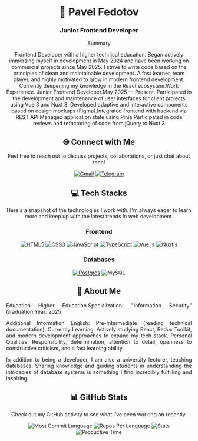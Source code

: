 
<h1 align="center">💫 Pavel Fedotov</h1>
<h3 align="center">Junior Frontend Developer</h3>

<div align="center">
  <p>Summary</p>
  <p>Frontend Developer with a higher technical education. Began actively immersing myself in development in May 2024 and have been working on commercial projects since May 2025. I strive to write code based on the principles of clean and maintainable development. A fast learner, team player, and highly motivated to grow in modern frontend development. Currently deepening my knowledge in the React ecosystem.Work Experience. Junior Frontend Developer.May 2025 — Present. Participated in the development and maintenance of user interfaces for client projects using Vue 3 and Nuxt 3. Developed adaptive and interactive components based on design mockups (Figma).Integrated frontend with backend via REST API.Managed application state using Pinia.Participated in code reviews and refactoring of code from jQuery to Nuxt 3</p>

</div>

<h2 align="center">🌐 Connect with Me</h2>

<div align="center">
  <p>Feel free to reach out to discuss projects, collaborations, or just chat about tech!</p>

  [![Gmail](https://img.shields.io/badge/Gmail-D14836?style=for-the-badge&logo=gmail&logoColor=white)](mailto:kiri1lr2ev8kii@gmail.com)
  [![Telegram](https://img.shields.io/badge/Telegram-2CA5E0?style=for-the-badge&logo=telegram&logoColor=white)](https://t.me/P2Vel33)
</div>

<h2 align="center">💻 Tech Stacks</h2>

<div align="center">
  <p>
    Here's a snapshot of the technologies I work with. I'm always eager to learn more and keep up with the latest trends in web development.
  </p>
  
  ### Frontend
  [![HTML5](https://img.shields.io/badge/html5-%23E34F26.svg?style=for-the-badge&logo=html5&logoColor=white)](https://developer.mozilla.org/en-US/docs/Web/HTML)
  [![CSS3](https://img.shields.io/badge/css3-%231572B6.svg?style=for-the-badge&logo=css3&logoColor=white)](https://developer.mozilla.org/en-US/docs/Web/CSS)
  [![JavaScript](https://img.shields.io/badge/javascript-%23323330.svg?style=for-the-badge&logo=javascript&logoColor=%23F7DF1E)](https://developer.mozilla.org/en-US/docs/Learn_web_development/Core/Scripting/What_is_JavaScript)
  [![TypeScript](https://img.shields.io/badge/typescript-%23007ACC.svg?style=for-the-badge&logo=typescript&logoColor=white)](https://www.typescriptlang.org/)
  [![Vue.js](https://img.shields.io/badge/vuejs-%2335495e.svg?style=for-the-badge&logo=vuedotjs&logoColor=%234FC08D)](https://vuejs.org/)
  [![Nuxtjs](https://img.shields.io/badge/Nuxt-002E3B?style=for-the-badge&logo=nuxtdotjs&logoColor=#00DC82)](https://nuxt.com/)
  
  ### Databases
  [![Postgres](https://img.shields.io/badge/postgres-%23316192.svg?style=for-the-badge&logo=postgresql&logoColor=white)](https://www.postgresql.org/)
  ![MySQL](https://img.shields.io/badge/mysql-4479A1.svg?style=for-the-badge&logo=mysql&logoColor=white)
</div>

<h2 align="center">🌟 About Me</h2>

<div align="justify">
  <p>
Education
Higher Education.Specialization: "Information Security"
Graduation Year: 2025
  </p>
  <p>
Additional Information
English: Pre-Intermediate (reading technical documentation).
Currently Learning: Actively studying React, Redux Toolkit, and modern development approaches to expand my tech stack.
Personal Qualities: Responsibility, determination, attention to detail, openness to constructive criticism, and a fast learning ability.
  </p>
  <p>
    In addition to being a developer, I am also a university lecturer, teaching databases. Sharing knowledge and guiding students in understanding the intricacies of database systems is something I find incredibly fulfilling and inspiring.
  </p>
</div>


<h2 align="center">📊 GitHub Stats</h2>
<div align="center">  
  <p>Check out my GitHub activity to see what I’ve been working on recently.</p>
  
  ![Most Commit Language](https://github-profile-summary-cards.vercel.app/api/cards/most-commit-language?username=P2vel33&theme=github_dark)
  ![Repos Per Language](https://github-profile-summary-cards.vercel.app/api/cards/repos-per-language?username=P2vel33&theme=github_dark)
  ![Stats](https://github-profile-summary-cards.vercel.app/api/cards/stats?username=P2vel33&theme=github_dark)
  ![Productive Time](https://github-profile-summary-cards.vercel.app/api/cards/productive-time?username=P2vel33&theme=github_dark)
</div>
